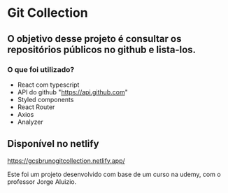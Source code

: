# Git Collection

## O objetivo desse projeto é consultar os repositórios públicos no github e lista-los.
 ### O que foi utilizado?  
 - React com typescript
 - API do github "https://api.github.com"
 - Styled components
 - React Router 
 - Axios
 - Analyzer

## Disponível no netlify
 https://gcsbrunogitcollection.netlify.app/

Este foi um projeto desenvolvido com base de um curso na udemy, com o professor Jorge Aluizio.

